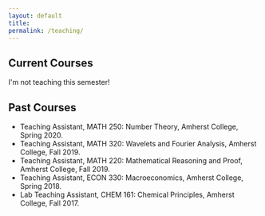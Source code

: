 ```yaml
---
layout: default
title: 
permalink: /teaching/
---
```

## Current Courses 

I'm not teaching this semester! 

## Past Courses 

- Teaching Assistant, MATH 250: Number Theory, Amherst College, Spring 2020.
- Teaching Assistant, MATH 320: Wavelets and Fourier Analysis, Amherst College, Fall 2019.
- Teaching Assistant, MATH 220: Mathematical Reasoning and Proof, Amherst College, Fall 2019.
- Teaching Assistant, ECON 330: Macroeconomics, Amherst College, Spring 2018. 
- Lab Teaching Assistant, CHEM 161: Chemical Principles, Amherst College, Fall 2017. 
